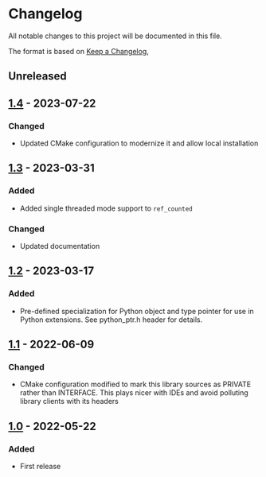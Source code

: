 # Changelog
All notable changes to this project will be documented in this file.

The format is based on [Keep a Changelog](https://keepachangelog.com/en/1.0.0/),

## Unreleased

## [1.4] - 2023-07-22

### Changed
- Updated CMake configuration to modernize it and allow local installation

## [1.3] - 2023-03-31

### Added
- Added single threaded mode support to `ref_counted`

### Changed
- Updated documentation

## [1.2] - 2023-03-17

### Added
- Pre-defined specialization for Python object and type pointer for use in Python extensions. See python_ptr.h header for details.


## [1.1] - 2022-06-09

### Changed
- CMake configuration modified to mark this library sources as PRIVATE rather than INTERFACE. This plays nicer with IDEs and avoid polluting library clients with its headers

## [1.0] - 2022-05-22

### Added
- First release

[1.0]: https://github.com/gershnik/intrusive_shared_ptr/releases/v1.0
[1.1]: https://github.com/gershnik/intrusive_shared_ptr/releases/v1.1
[1.2]: https://github.com/gershnik/intrusive_shared_ptr/releases/v1.2
[1.3]: https://github.com/gershnik/intrusive_shared_ptr/releases/v1.3
[1.4]: https://github.com/gershnik/intrusive_shared_ptr/releases/v1.4
